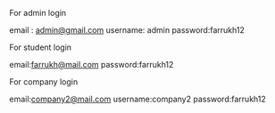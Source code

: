 For admin login

email : admin@gmail.com 
username: admin
password:farrukh12

For student login 

email:farrukh@mail.com
password:farrukh12

For company login

email:company2@mail.com 
username:company2
password:farrukh12

